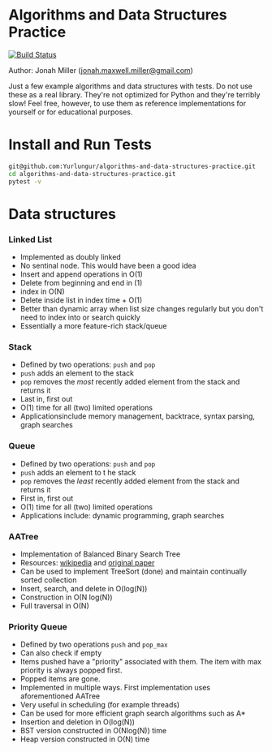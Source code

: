 Algorithms and Data Structures Practice
========================================

[![Build Status](https://travis-ci.org/Yurlungur/algorithms-and-data-structures-practice.svg?branch=master)](https://travis-ci.org/Yurlungur/algorithms-and-data-structures-practice)

Author: Jonah Miller (jonah.maxwell.miller@gmail.com)

Just a few example algorithms and data structures with tests. Do not
use these as a real library. They're not optimized for Python and
they're terribly slow! Feel free, however, to use them as reference
implementations for yourself or for educational purposes.

# Install and Run Tests

```bash
git@github.com:Yurlungur/algorithms-and-data-structures-practice.git
cd algorithms-and-data-structures-practice.git
pytest -v
```

# Data structures

### Linked List

- Implemented as doubly linked
- No sentinal node. This would have been a good idea
- Insert and append operations in O(1)
- Delete from beginning and end in (1)
- index in O(N)
- Delete inside list in index time + O(1)
- Better than dynamic array when list size changes regularly but you don't need to index into or search quickly
- Essentially a more feature-rich stack/queue

### Stack

- Defined by two operations: `push` and `pop`
- `push` adds an element to the stack
- `pop` removes the *most* recently added element from the stack and
  returns it
- Last in, first out
- O(1) time for all (two) limited operations
- Applicationsinclude memory management, backtrace, syntax parsing, graph searches

### Queue

- Defined by two operations: `push` and `pop`
- `push` adds an element to t he stack
- `pop` removes the *least* recently added element from the stack and
  returns it
- First in, first  out
- O(1) time for all (two) limited operations
- Applications include: dynamic programming, graph searches

### AATree

- Implementation of Balanced Binary Search Tree
- Resources: [wikipedia](https://en.wikipedia.org/wiki/AA_tree) and [original paper](http://user.it.uu.se/~arnea/abs/simp.html)
- Can be used to implement TreeSort (done) and maintain continually sorted collection
- Insert, search, and delete in O(log(N))
- Construction in O(N log(N))
- Full traversal in O(N)

### Priority Queue

- Defined by two operations `push` and `pop_max`
- Can also check if empty
- Items pushed have a "priority" associated with them. The item with max priority is always popped first.
- Popped items are gone.
- Implemented in multiple ways. First implementation uses aforementioned  AATree
- Very useful in scheduling (for example threads)
- Can be used for more efficient graph search algorithms such as A*
- Insertion and deletion in O(log(N))
- BST version constructed in O(Nlog(N)) time
- Heap version constructed in O(N) time
